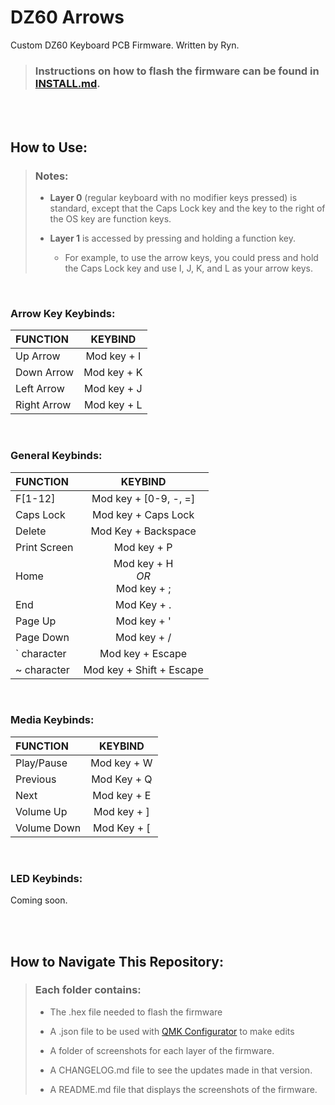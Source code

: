 # DZ60 Arrows

Custom DZ60 Keyboard PCB Firmware. Written by Ryn.

> ### Instructions on how to flash the firmware can be found in [INSTALL.md](INSTALL.md).


<br>
<br>


## How to Use:

> ### Notes:
> - **Layer 0** (regular keyboard with no modifier keys pressed) is standard, except that the Caps Lock key and the key to the right of the OS key are function keys.
> 
> 
> - **Layer 1** is accessed by pressing and holding a function key.
>   - For example, to use the arrow keys, you could press and hold the Caps Lock key and use I, J, K, and L as your arrow keys.

<br>


### Arrow Key Keybinds:
| **FUNCTION** | **KEYBIND** | 
|:-------------|:-----------:|
| Up Arrow     | Mod key + I |  
| Down Arrow   | Mod key + K |  
| Left Arrow   | Mod key + J |
| Right Arrow  | Mod key + L |


<br>

### General Keybinds:
| **FUNCTION** |             **KEYBIND**             | 
|:-------------|:-----------------------------------:|
| F[1-12]      |        Mod key + [0-9, -, =]        |
| Caps Lock    |         Mod key + Caps Lock         |  
| Delete       |         Mod Key + Backspace         |
| Print Screen |             Mod key + P             |
| Home         | Mod key + H <br>*OR*<br>Mod key + ; |  
| End          |             Mod Key + .             |
| Page Up      |             Mod key + '             |
| Page Down    |             Mod key + /             |
| ` character  |          Mod key + Escape           |
| ~ character  |      Mod key + Shift + Escape       |

<br>

### Media Keybinds:
| **FUNCTION** | **KEYBIND** | 
|:-------------|:-----------:|
| Play/Pause   | Mod key + W |  
| Previous     | Mod Key + Q |
| Next         | Mod key + E |
| Volume Up    | Mod key + ] |  
| Volume Down  | Mod Key + [ |


<br>

### LED Keybinds:
Coming soon.


<br>
<br>


## How to Navigate This Repository:

> ### Each folder contains:
> - The .hex file needed to flash the firmware
>
>
> - A .json file to be used with [QMK Configurator](https://config.qmk.fm/#/dz60/LAYOUT_60_ansi) to make edits
>
>
> - A folder of screenshots for each layer of the firmware.
>
>
> - A CHANGELOG.md file to see the updates made in that version.
>
>
> - A README.md file that displays the screenshots of the firmware.